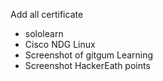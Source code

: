 Add all certificate

- sololearn
- Cisco NDG Linux
- Screenshot of gitgum Learning
- Screenshot HackerEath points
